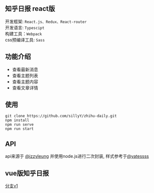 ## 知乎日报 react版
开发框架: `React.js、Redux、React-router`    
开发语言: `Typescipt`  
构建工具：`Webpack`  
css预编译工具: `Sass`

## 功能介绍
* 查看最新消息
* 查看主题列表
* 查看主题内容
* 查看文章详情

## 使用
```
git clone https://github.com/sillyY/zhihu-daily.git
npm install
npm run serve
npm run start
```

## API
api来源于 [@izzyleung](https://github.com/izzyleung/ZhihuDailyPurify) 并使用node.js进行二次封装, 样式参考于[@yatessss](https://github.com/yatessss/zhihudaily-react)

## vue版知乎日报
[分支v1](https://github.com/sillyY/zhihu-daily/tree/v1)


